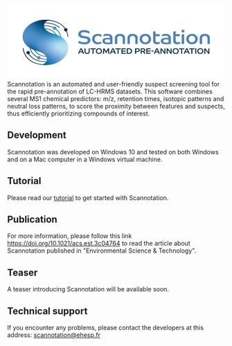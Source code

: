 ![Scannotation](logo_scannotation_985.jpg)
Scannotation is an automated and user-friendly suspect screening tool for the rapid pre-annotation of LC-HRMS datasets.
This software combines several MS1 chemical predictors: m/z, retention times, isotopic patterns and neutral loss patterns, to score the proximity between features and suspects, thus efficiently prioritizing compounds of interest.

## Development
Scannotation was developed on Windows 10 and tested on both Windows and on a Mac computer in a Windows virtual machine.

## Tutorial
Please read our [tutorial](https://github.com/scannotation/Scannotation_software/blob/master/Scannotation-tutorial.docx) to get started with Scannotation.

## Publication
For more information, please follow this link https://doi.org/10.1021/acs.est.3c04764 to read the article about Scannotation published in "Environmental Science & Technology".

## Teaser
A teaser introducing Scannotation will be available soon.

## Technical support
If you encounter any problems, please contact the developers at this address: scannotation@ehesp.fr
